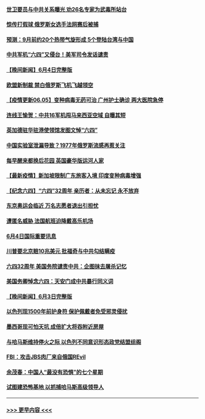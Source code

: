 #### [世卫要员与中共关系曝光 劝26名专家为武毒所站台](../pages/prog202/a103135573.md?t=06052102) 
#### [惊传打假球 俄罗斯女选手法网赛后被捕](../pages/prog202/a103135532.md?t=06052102) 
#### [预测：9月前约20个热带气旋形成 5个登陆台湾与中国](../pages/prog202/a103135522.md?t=06052102) 
#### [中共军机“六四”又侵台！美军司令发话谴责](../pages/prog202/a103135179.md?t=06052102) 
#### [【晚间新闻】6月4日完整版](../pages/prog202/a103135466.md?t=06052102) 
#### [欧盟新制裁 禁白俄罗斯飞机飞越领空](../pages/prog202/a103135274.md?t=06052102) 
#### [【疫情更新06.05】变种病毒无药可治 广州护士确诊 两大医院急停](../pages/prog202/a103133785.md?t=06052102) 
#### [连线王愉贺：中共16军机闯马来西亚空域 自曝其短](../pages/prog202/a103134519.md?t=06052102) 
#### [英加德驻华驻港使领馆发图文悼“六四”](../pages/prog202/a103135285.md?t=06052102) 
#### [中国实验室泄漏导致？1977年俄罗斯流感再惹关注](../pages/prog202/a103134920.md?t=06052102) 
#### [每早醒来都换后花园 英国豪华版运河人家](../pages/prog202/a103135196.md?t=06052102) 
#### [【最新疫情】新加坡限制广东旅客入境 印度变种病毒增强](../pages/prog202/a103135051.md?t=06052102) 
#### [【纪念六四】“六四”32周年 亲历者：从未忘记 永不放弃](../pages/prog202/a103135037.md?t=06052102) 
#### [东京奥运会临近 万名志愿者退出引担忧](../pages/prog202/a103134627.md?t=06052102) 
#### [遭匿名威胁 法国航班迫降戴高乐机场](../pages/prog202/a103134434.md?t=06052102) 
#### [6月4日国际重要讯息](../pages/prog202/a103134809.md?t=06052102) 
#### [川普要北京赔10兆美元 批福奇与中共勾结瞒疫](../pages/prog202/a103134720.md?t=06052102) 
#### [六四32周年 美国务院谴责中共：企图抹去屠杀记忆](../pages/prog202/a103134662.md?t=06052102) 
#### [美国务卿悼念六四：天安门成中共暴行同义词](../pages/prog202/a103134608.md?t=06052102) 
#### [【晚间新闻】6月3日完整版](../pages/prog202/a103134599.md?t=06052102) 
#### [以色列现1500年前护身符 保护佩戴者免受邪灵侵扰](../pages/prog202/a103134140.md?t=06052102) 
#### [墨西哥现可怕天坑 成倍扩大将吞附近房屋](../pages/prog202/a103134542.md?t=06052102) 
#### [与哈马斯维持停火之际 以色列不同意识形态政党结盟组阁](../pages/prog202/a103134490.md?t=06052102) 
#### [FBI：攻击JBS肉厂来自俄国REvil](../pages/prog202/a103134472.md?t=06052102) 
#### [余茂春：中国人“最没有恐惧”的七个星期](../pages/prog202/a103134440.md?t=06052102) 
#### [试图建恐怖基地 以抓捕哈马斯高级领导人](../pages/prog202/a103134419.md?t=06052102) 

----
#### [ >>> 更早内容 <<< ](../indexes/prog202-earlier.md)
